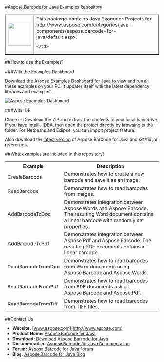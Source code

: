#Aspose.Barcode for Java Examples Repository

<table border="">
  <tr>
	<td>
		<img width="75" height="75" src="http://www.aspose.com/docs/download/attachments/10849602/aspose.BarCode-Java_logo.png?version=1&modificationDate=1346860181963"></img>
	</td>
	<td>
		This package contains Java Examples Projects for http://www.aspose.com/categories/java-components/aspose.barcode-for-java/default.aspx.

	</td>
  </tr>
</table>

##How to use the Examples?

###With the Examples Dashboard

Download the [Aspose Examples Dashboard for Java](http://www.aspose.com/community/files/72/java-components/aspose-examples-for-java/default.aspx) to view and run all these examples on your PC. It updates itself with the latest dependency libraries and examples.

![Aspose Examples Dashboard](http://www.aspose.com/blogs/wp-content/uploads/2013/03/Java-Dashboard1.png "Aspose Examples Dashboard")

###With IDE

Clone or Download the ZIP and extract the contents to your local hard drive. If you have IntelliJ IDEA, then open the project directly 
by browsing to the folder. For Netbeans and Eclipse, you can import project feature.

Also download the [latest version](http://www.aspose.com/community/files/72/java-components/aspose.barcode-for-java/default.aspx) of Aspose.BarCode for Java and set/fix jar references.

##What examples are included in this repository?

<table>
  <tr><th>Example<th>Description</th></tr>
  <tr><td>CreateBarcode</td><td>Demonstrates how to create a new barcode and save it as an image.</td></tr>
  <tr><td>ReadBarcode</td><td>Demonstrates how to read barcodes from images.</td></tr>
  <tr><td>AddBarcodeToDoc</td><td>Demonstrates integration between Aspose.Words and Aspose.Barcode. The resulting Word document contains a linear barcode with randomly set properties.</td></tr>
  <tr><td>AddBarcodeToPdf</td><td>Demonstrates integration between Aspose.Pdf and Aspose.Barcode. The resulting PDF document contains a linear barcode.</td></tr>
  <tr><td>ReadBarcodeFromDoc</td><td>Demonstrates how to read barcodes from Word documents using Aspose.Barcode and Aspose.Words.</td></tr>
  <tr><td>ReadBarcodeFromPdf</td><td>Demonstrates how to read barcodes from PDF documents using Aspose.Barcode and Aspose.Pdf.</td></tr>
  <tr><td>ReadBarcodeFromTiff</td><td>Demonstrates how to read barcodes from TIFF files.</td></tr>
</table>

##Contact Us

+ **Website:** [www.aspose.com](http://www.aspose.com)
+ **Product Home:** [Aspose.Barcode for Java](http://www.aspose.com/categories/java-components/aspose.barcode-for-java/default.aspx)
+ **Download:** [Download Aspose.Barcode for Java](http://www.aspose.com/community/files/72/java-components/aspose.barcode-for-java/default.aspx)
+ **Documentation:** [Aspose.Barcode for Java Documentation](http://www.aspose.com/documentation/java-components/aspose.barcode-for-java/index.html)
+ **Forum:** [Aspose.Barcode for Java Forum](http://www.aspose.com/community/forums/aspose.barcode-product-family/193/showforum.aspx)
+ **Blog:** [Aspose.Barcode for Java Blog](http://www.aspose.com/blogs/aspose-products/aspose-barcode-product-family.html)
